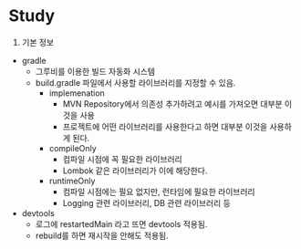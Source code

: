 # Study
1. 기본 정보 
- gradle
  - 그루비를 이용한 빌드 자동화 시스템
  - build.gradle 파일에서 사용할 라이브러리를 지정할 수 있음.
    - implemenation
      - MVN Repository에서 의존성 추가하려고 예시를 가져오면 대부분 이것을 사용
      - 프로젝트에 어떤 라이브러리를 사용한다고 하면 대부분 이것을 사용하게 된다.
    - compileOnly
      - 컴파일 시점에 꼭 필요한 라이브러리
      - Lombok 같은 라이브러리가 이에 해당한다.
    - runtimeOnly
      - 컴파일 시점에는 필요 없지만, 런타임에 필요한 라이브러리 
      - Logging 관련 라이브러리, DB 관련 라이브러리 등
- devtools
  - 로그에 restartedMain 라고 뜨면 devtools 적용됨. 
  - rebuild를 하면 재시작을 안해도 적용됨.

